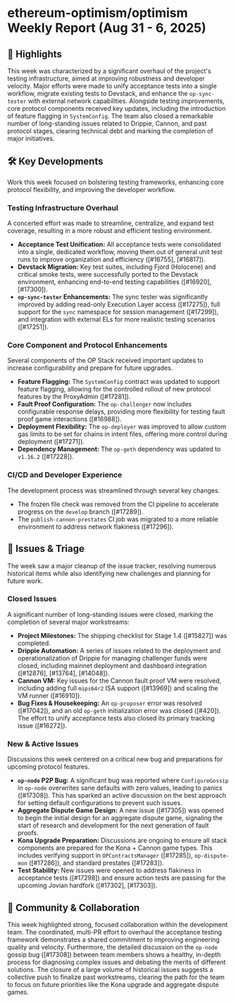 # ethereum-optimism/optimism Weekly Report (Aug 31 - 6, 2025)

## 🚀 Highlights
This week was characterized by a significant overhaul of the project's testing infrastructure, aimed at improving robustness and developer velocity. Major efforts were made to unify acceptance tests into a single workflow, migrate existing tests to Devstack, and enhance the `op-sync-tester` with external network capabilities. Alongside testing improvements, core protocol components received key updates, including the introduction of feature flagging in `SystemConfig`. The team also closed a remarkable number of long-standing issues related to Drippie, Cannon, and past protocol stages, clearing technical debt and marking the completion of major initiatives.

## 🛠️ Key Developments
Work this week focused on bolstering testing frameworks, enhancing core protocol flexibility, and improving the developer workflow.

### Testing Infrastructure Overhaul
A concerted effort was made to streamline, centralize, and expand test coverage, resulting in a more robust and efficient testing environment.
- **Acceptance Test Unification:** All acceptance tests were consolidated into a single, dedicated workflow, moving them out of general unit test runs to improve organization and efficiency ([#16755], [#16817]).
- **Devstack Migration:** Key test suites, including Fjord (Holocene) and critical smoke tests, were successfully ported to the Devstack environment, enhancing end-to-end testing capabilities ([#16920], [#17300]).
- **`op-sync-tester` Enhancements:** The sync tester was significantly improved by adding read-only Execution Layer access ([#17275]), full support for the `sync` namespace for session management ([#17299]), and integration with external ELs for more realistic testing scenarios ([#17251]).

### Core Component and Protocol Enhancements
Several components of the OP Stack received important updates to increase configurability and prepare for future upgrades.
- **Feature Flagging:** The `SystemConfig` contract was updated to support feature flagging, allowing for the controlled rollout of new protocol features by the ProxyAdmin ([#17281]).
- **Fault Proof Configuration:** The `op-challenger` now includes configurable response delays, providing more flexibility for testing fault proof game interactions ([#16988]).
- **Deployment Flexibility:** The `op-deployer` was improved to allow custom gas limits to be set for chains in intent files, offering more control during deployment ([#17271]).
- **Dependency Management:** The `op-geth` dependency was updated to `v1.16.2` ([#17228]).

### CI/CD and Developer Experience
The development process was streamlined through several key changes.
- The frozen file check was removed from the CI pipeline to accelerate progress on the `develop` branch ([#17289]).
- The `publish-cannon-prestates` CI job was migrated to a more reliable environment to address network flakiness ([#17296]).

## 🐛 Issues & Triage
The week saw a major cleanup of the issue tracker, resolving numerous historical items while also identifying new challenges and planning for future work.

### Closed Issues
A significant number of long-standing issues were closed, marking the completion of several major workstreams:
- **Project Milestones:** The shipping checklist for Stage 1.4 ([#15827]) was completed.
- **Drippie Automation:** A series of issues related to the deployment and operationalization of Drippie for managing challenger funds were closed, including mainnet deployment and dashboard integration ([#12876], [#13764], [#14048]).
- **Cannon VM:** Key issues for the Cannon fault proof VM were resolved, including adding full `mips64r2` ISA support ([#13969]) and scaling the VM runner ([#16910]).
- **Bug Fixes & Housekeeping:** An `op-proposer` error was resolved ([#17042]), and an old `op-geth` initialization error was closed ([#420]). The effort to unify acceptance tests also closed its primary tracking issue ([#16272]).

### New & Active Issues
Discussions this week centered on a critical new bug and preparations for upcoming protocol features.
- **`op-node` P2P Bug:** A significant bug was reported where `ConfigureGossip` in `op-node` overwrites sane defaults with zero values, leading to panics ([#17308]). This has sparked an active discussion on the best approach for setting default configurations to prevent such issues.
- **Aggregate Dispute Game Design:** A new issue ([#17305]) was opened to begin the initial design for an aggregate dispute game, signaling the start of research and development for the next generation of fault proofs.
- **Kona Upgrade Preparation:** Discussions are ongoing to ensure all stack components are prepared for the Kona + Cannon game types. This includes verifying support in `OPContractsManager` ([#17285]), `op-dispute-mon` ([#17286]), and standard prestates ([#17283]).
- **Test Stability:** New issues were opened to address flakiness in acceptance tests ([#17298]) and ensure action tests are passing for the upcoming Jovian hardfork ([#17302], [#17303]).

## 💬 Community & Collaboration
This week highlighted strong, focused collaboration within the development team. The coordinated, multi-PR effort to overhaul the acceptance testing framework demonstrates a shared commitment to improving engineering quality and velocity. Furthermore, the detailed discussion on the `op-node` gossip bug ([#17308]) between team members shows a healthy, in-depth process for diagnosing complex issues and debating the merits of different solutions. The closure of a large volume of historical issues suggests a collective push to finalize past workstreams, clearing the path for the team to focus on future priorities like the Kona upgrade and aggregate dispute games.